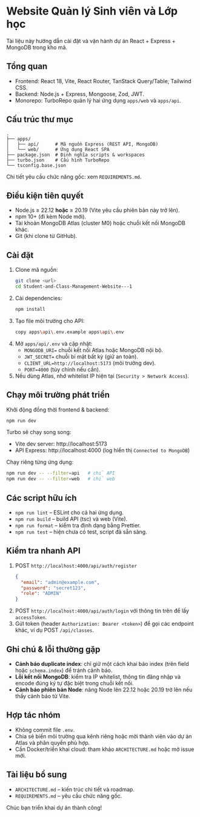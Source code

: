 # Website Quản lý Sinh viên và Lớp học

Tài liệu này hướng dẫn cài đặt và vận hành dự án React + Express + MongoDB trong kho mã.

## Tổng quan
- Frontend: React 18, Vite, React Router, TanStack Query/Table, Tailwind CSS.
- Backend: Node.js + Express, Mongoose, Zod, JWT.
- Monorepo: TurboRepo quản lý hai ứng dụng `apps/web` và `apps/api`.

## Cấu trúc thư mục
```
.
├── apps/
│   ├── api/      # Mã nguồn Express (REST API, MongoDB)
│   └── web/      # Ứng dụng React SPA
├── package.json  # Định nghĩa scripts & workspaces
├── turbo.json    # Cấu hình TurboRepo
└── tsconfig.base.json
```
Chi tiết yêu cầu chức năng gốc: xem `REQUIREMENTS.md`.

## Điều kiện tiên quyết
- Node.js ≥ 22.12 **hoặc** ≥ 20.19 (Vite yêu cầu phiên bản này trở lên).
- npm 10+ (đi kèm Node mới).
- Tài khoản MongoDB Atlas (cluster M0) hoặc chuỗi kết nối MongoDB khác.
- Git (khi clone từ GitHub).

## Cài đặt
1. Clone mã nguồn:
   ```bash
   git clone <url>
   cd Student-and-Class-Management-Website---1
   ```
2. Cài dependencies:
   ```bash
   npm install
   ```
3. Tạo file môi trường cho API:
   ```bash
   copy apps\api\.env.example apps\api\.env
   ```
4. Mở `apps/api/.env` và cập nhật:
   - `MONGODB_URI=` chuỗi kết nối Atlas hoặc MongoDB nội bộ.
   - `JWT_SECRET=` chuỗi bí mật bất kỳ (giữ an toàn).
   - `CLIENT_URL=http://localhost:5173` (môi trường dev).
   - `PORT=4000` (tùy chỉnh nếu cần).
5. Nếu dùng Atlas, nhớ whitelist IP hiện tại (`Security > Network Access`).

## Chạy môi trường phát triển
Khởi động đồng thời frontend & backend:
```bash
npm run dev
```
Turbo sẽ chạy song song:
- Vite dev server: http://localhost:5173
- API Express: http://localhost:4000 (log hiển thị `Connected to MongoDB`)

Chạy riêng từng ứng dụng:
```bash
npm run dev -- --filter=api   # chỉ API
npm run dev -- --filter=web   # chỉ web
```

## Các script hữu ích
- `npm run lint` – ESLint cho cả hai ứng dụng.
- `npm run build` – build API (tsc) và web (Vite).
- `npm run format` – kiểm tra định dạng bằng Prettier.
- `npm run test` – hiện chưa có test, script đã sẵn sàng.

## Kiểm tra nhanh API
1. POST `http://localhost:4000/api/auth/register`
   ```json
   {
     "email": "admin@example.com",
     "password": "secret123",
     "role": "ADMIN"
   }
   ```
2. POST `http://localhost:4000/api/auth/login` với thông tin trên để lấy `accessToken`.
3. GửI token (header `Authorization: Bearer <token>`) để gọi các endpoint khác, ví dụ POST `/api/classes`.

## Ghi chú & lỗi thường gặp
- **Cảnh báo duplicate index**: chỉ giữ một cách khai báo index (trên field hoặc `schema.index`) để tránh cảnh báo.
- **Lỗi kết nối MongoDB**: kiểm tra IP whitelist, thông tin đăng nhập và encode đúng ký tự đặc biệt trong chuỗi kết nối.
- **Cảnh báo phiên bản Node**: nâng Node lên 22.12 hoặc 20.19 trở lên nếu thấy cảnh báo từ Vite.

## Hợp tác nhóm
- Không commit file `.env`.
- Chia sẻ biến môi trường qua kênh riêng hoặc mời thành viên vào dự án Atlas và phân quyền phù hợp.
- Cần Docker/triển khai cloud: tham khảo `ARCHITECTURE.md` hoặc mở issue mới.

## Tài liệu bổ sung
- `ARCHITECTURE.md` – kiến trúc chi tiết và roadmap.
- `REQUIREMENTS.md` – yêu cầu chức năng gốc.

Chúc bạn triển khai dự án thành công!
